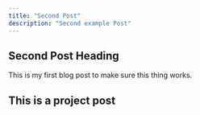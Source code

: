 ```yaml
---
title: "Second Post"
description: "Second example Post"
---
```


## Second Post Heading

This is my first blog post to make sure this thing works.

## This is a project post